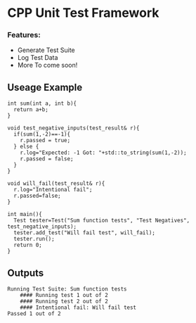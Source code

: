 # CPP Unit Test Framework
### Features:
- Generate Test Suite
- Log Test Data
- More To come soon!

## Useage Example
```
int sum(int a, int b){
  return a+b;
}

void test_negative_inputs(test_result& r){
  if(sum(1,-2)==-1){
    r.passed = true;
  } else {
    r.log="Expected: -1 Got: "+std::to_string(sum(1,-2));
    r.passed = false;
  }
}

void will_fail(test_result& r){
  r.log="Intentional fail";
  r.passed=false;
}

int main(){
  Test tester=Test("Sum function tests", "Test Negatives", test_negative_inputs);
  tester.add_test("Will fail test", will_fail);
  tester.run();
  return 0;
}
```

## Outputs
```
Running Test Suite: Sum function tests
	#### Running test 1 out of 2
	#### Running test 2 out of 2
	#### Intentional fail: Will fail test
Passed 1 out of 2
```
